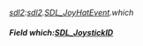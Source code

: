 _[sdl2](../../modules/sdl2/sdl2-module.md):[sdl2](../../modules/sdl2/sdl2-module.md).[SDL\_JoyHatEvent](../../modules/sdl2/sdl2-sdl_joyhatevent.md).which_
##### Field which:[SDL_JoystickID](../../modules/sdl2/sdl2-sdl_joystickid.md)
